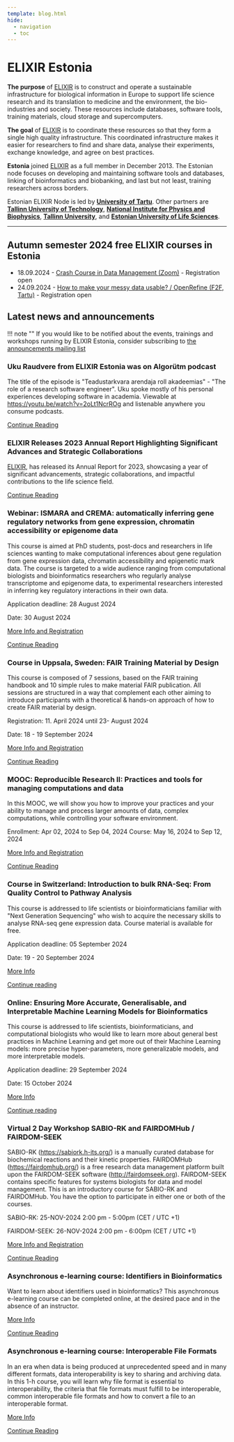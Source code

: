 ```yaml
---
template: blog.html
hide:
  - navigation
  - toc
---
```

# ELIXIR Estonia

**The purpose** of [ELIXIR](https://www.elixir-europe.org) is to construct and
operate a sustainable infrastructure for biological information in Europe to
support life science research and its translation to medicine and the
environment, the bio-industries and society. These resources include databases,
software tools, training materials, cloud storage and supercomputers.

**The goal** of [ELIXIR](https://www.elixir-europe.org) is to coordinate these
resources so that they form a single high quality infrastructure. This
coordinated infrastructure makes it easier for researchers to find and share
data, analyse their experiments, exchange knowledge, and agree on best
practices.

**Estonia** joined [ELIXIR](https://www.elixir-europe.org) as a full member in
December 2013. The Estonian node focuses on developing and maintaining software
tools and databases, linking of bioinformatics and biobanking, and last but not
least, training researchers across borders.

Estonian ELIXIR Node is led by **[University of Tartu](https://www.ut.ee/en)**.
Other partners are
**[Tallinn University of Technology](https://taltech.ee/en)**,
**[National Institute for Physics and Biophysics](https://kbfi.ee/?lang=en)**,
**[Tallinn University](https://www.tlu.ee/en)**, and
**[Estonian University of Life Sciences](https://www.emu.ee/en)**.

---
## Autumn semester 2024 free ELIXIR courses in Estonia 

* 18.09.2024 - [Crash Course in Data Management (Zoom)](news/posts/2024/crash_course_DM.md) - Registration open
* 24.09.2024 - [How to make your messy data usable? / OpenRefine (F2F, Tartu)](news/posts/2024/OpenRefine_data_cleaning.md) - Registration open
<!---
comments

-->

## Latest news and announcements

!!! note ""
    If you would like to be notified about the events, trainings and workshops
    running by ELIXIR Estonia, consider subscribing to [the announcements mailing
    list](https://lists.ut.ee/wws/subscribe/elixir.news?previous_action=edit_list_request)

### Uku Raudvere from ELIXIR Estonia was on Algorütm podcast

The title of the episode is "Teadustarkvara arendaja roll akadeemias" - "The role of a research software engineer". Uku spoke mostly of his personal experiences developing software in academia. Viewable at https://youtu.be/watch?v=2oLt1NcrROg and listenable anywhere you consume podcasts. 

[Continue Reading](news/posts/2024/Algorutm_podcast.md)

### ELIXIR Releases 2023 Annual Report Highlighting Significant Advances and Strategic Collaborations

[ELIXIR](https://elixir-europe.org/), has released its Annual Report for 2023, showcasing a year of significant advancements, strategic collaborations, and impactful contributions to the life science field. 

[Continue Reading](news/posts/2024/ELIXIR_annual_report_2023.md)

### Webinar: ISMARA and CREMA: automatically inferring gene regulatory networks from gene expression, chromatin accessibility or epigenome data

This course is aimed at PhD students, post-docs and researchers in life sciences wanting to make computational inferences about gene regulation from gene expression data, chromatin accessibility and epigenetic mark data. The course is targeted to a wide audience ranging from computational biologists and bioinformatics researchers who regularly analyse transcriptome and epigenome data, to experimental researchers interested in inferring key regulatory interactions in their own data.

Application deadline: 28 August 2024

Date:  30 August 2024

[More Info and Registration](https://www.sib.swiss/training/course/20240830_ISMCM)

[Continue Reading](news/posts/2024/ISMARA_CREMA.md)

### Course in Uppsala, Sweden: FAIR Training Material by Design

This course is composed of 7 sessions, based on the FAIR training handbook and 10 simple rules to make material FAIR publication. All sessions are structured in a way that complement each other aiming to introduce participants with a theoretical & hands-on approach of how to create FAIR material by design.

Registration: 11. April 2024 until  23- August 2024

Date: 18 - 19 September 2024


[More Info and Registration](https://training.scilifelab.se/events/fair-training-material-by-design)

[Continue Reading](news/posts/2024/FAIR_training_material_design.md)

### MOOC: Reproducible Research II: Practices and tools for managing computations and data

In this MOOC, we will show you how to improve your practices and your ability to manage and process larger amounts of data, complex computations, while controlling your software environment.

Enrollment:  Apr 02, 2024 to Sep 04, 2024
Course:  May 16, 2024 to Sep 12, 2024

[More Info and Registration](https://www.fun-mooc.fr/en/courses/reproducible-research-ii-practices-and-tools-for-managing-comput/)

[Continue Reading](news/posts/2024/mooc_reproducible_research.md)

### Course in Switzerland:  Introduction to bulk RNA-Seq: From Quality Control to Pathway Analysis

This course is addressed to life scientists or bioinformaticians familiar with "Next Generation Sequencing" who wish to acquire the necessary skills to analyse RNA-seq gene expression data. Course material is available for free.

Application deadline: 05 September 2024

Date: 19 - 20 September 2024

[More Info](https://www.sib.swiss/training/course/20240919_IRNAS) 

[Continue reading](news/posts/2024/bulk_RNA-seq.md)


### Online: Ensuring More Accurate, Generalisable, and Interpretable Machine Learning Models for Bioinformatics

This course is addressed to life scientists, bioinformaticians, and computational biologists who would like to learn more about general best practices in Machine Learning and get more out of their Machine Learning models: more precise hyper-parameters, more generalizable models, and more interpretable models.

Application deadline: 29 September 2024

Date: 15 October 2024

[More Info](https://www.sib.swiss/training/course/20241015_INTML) 

[Continue reading](news/posts/2024/MLM_for_bioinformatics.md)

### Virtual 2 Day Workshop SABIO-RK and FAIRDOMHub / FAIRDOM-SEEK

SABIO-RK (https://sabiork.h-its.org/) is a manually curated database for biochemical reactions and their kinetic properties. FAIRDOMHub (https://fairdomhub.org/) is a free research data management platform built upon the FAIRDOM-SEEK software (http://fairdomseek.org).  FAIRDOM-SEEK contains specific features for systems biologists for data and model management. This is an introductory course for SABIO-RK and FAIRDOMHub. You have the option to participate in either one or both of the courses.

SABIO-RK: 25-NOV-2024 2:00 pm - 5:00pm (CET / UTC +1)

FAIRDOM-SEEK: 26-NOV-2024 2:00 pm - 6:00pm (CET / UTC +1)

[More Info and Registration](https://www.denbi.de/training-courses-2024/1777-virtual-2-day-workshop-sabio-rk-and-fairdomhub-fairdom-seek) 

[Continue Reading](news/posts/2024/SABIO-RK_FAIRDOMHub-FAIRDOM-SEEK.md)

### Asynchronous e-learning course: Identifiers in Bioinformatics

Want to learn about identifiers used in bioinformatics? This asynchronous e-learning course can be completed online, at the desired pace and in the absence of an instructor.

[More Info](https://www.sib.swiss/training/course/2024_IDIBI)

[Continue Reading](news/posts/2024/Identifiers_bioinformatics.md)

### Asynchronous e-learning course: Interoperable File Formats
In an era when data is being produced at unprecedented speed and in many different formats, data interoperability is key to sharing and archiving data.
In this 1-h course, you will learn why file format is essential to interoperability, the criteria that file formats must fulfill to be interoperable, common interoperable file formats and how to convert a file to an interoperable format.

[More Info](https://www.sib.swiss/training/course/2024_IOFFM)

[Continue Reading](news/posts/2024/Interoperable_file_formats.md)